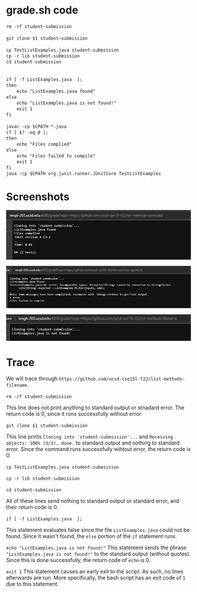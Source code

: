 # grade.sh code
```
rm -rf student-submission

git clone $1 student-submission

cp TestListExamples.java student-submission
cp -r lib student-submission
cd student-submission


if [ -f ListExamples.java  ];
then
    echo "ListExamples.java found"
else
    echo "ListExamples.java is not found!"
    exit 1
fi

javac -cp $CPATH *.java
if [ $? -eq 0 ];
then
    echo "Files complied"
else
    echo "Files failed to compile"
    exit 1
fi
java -cp $CPATH org.junit.runner.JUnitCore TestListExamples
```

# Screenshots
![Image](Images/lab5-0.PNG)

![Image](Images/lab5-1.PNG)

![Image](Images/lab5-2.PNG)

# Trace

We will trace through `https://github.com/ucsd-cse15l-f22/list-methods-filename`.

`rm -rf student-submission`

This line does not print anything to standard output or stnadard error. The return code is 0, since it runs successfully without error.


`git clone $1 student-submission`

This line prints `Cloning into 'student-submission'...` and `Receiving objects: 100% (3/3), done.` to standard output and nothing to standard error. Since the command runs successfully wihtout error, the return code is 0.

`cp TestListExamples.java student-submission`

`cp -r lib student-submission`

`cd student-submission`

All of these lines send nothing to standard output or standard error, and their return code is 0.

`if [ -f ListExamples.java  ];`

This statement evaluates false since the file `ListExamples.java` could not be found. Since it wasn't found, the `else` portion of the `if` statement runs.

`echo "ListExamples.java is not found!"`
This statement sends the phrase `"ListExamples.java is not found!"` to the standard output (without quotes). Since this is done successfully, the return code of `echo` is 0.

`exit 1`
This statement causes an early exit to the script. As such, no lines afterwards are run. More specifically, the bash script has an exit code of `1` due to this statement.

